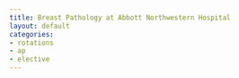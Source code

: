```yaml
---
title: Breast Pathology at Abbott Northwestern Hospital
layout: default
categories: 
- rotations
- ap
- elective
---
```

